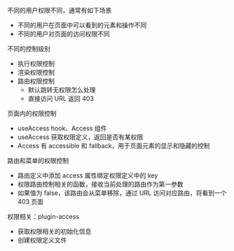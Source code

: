不同的用户权限不同，通常有如下场景
* 不同的用户在页面中可以看到的元素和操作不同
* 不同的用户对页面的访问权限不同

不同的控制级别
* 执行权限控制
* 渲染权限控制
* 路由权限控制
  * 默认跳转无权限怎么处理
  * 直接访问 URL 返回 403

页面内的权限控制
* useAccess hook、Access 组件
* useAccess 获取权限定义，返回是否有某权限
* Access 有 accessible 和 fallback，用于页面元素的显示和隐藏的控制

路由和菜单的权限控制
* 路由定义中添加 access 属性绑定权限定义中的 key
* 权限路由控制相关的函数，接收当前处理的路由作为第一参数
* 如果值为 false，该路由会从菜单移除，通过 URL 访问对应路由，将看到一个 403 页面

权限相关：plugin-access
* 获取权限相关的初始化信息
* 创建权限定义文件